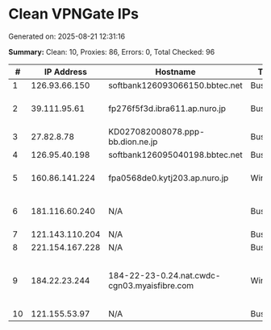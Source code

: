 # Clean VPNGate IPs
Generated on: 2025-08-21 12:31:16

**Summary:** Clean: 10, Proxies: 86, Errors: 0, Total Checked: 96

| # | IP Address | Hostname | Type | Country | Provider |
|---|------------|----------|------|---------|----------|
| 1 | 126.93.66.150 | softbank126093066150.bbtec.net | Business | JP | SoftBank Corp. |
| 2 | 39.111.95.61 | fp276f5f3d.ibra611.ap.nuro.jp | Business | JP | Sony Network Communications Inc. |
| 3 | 27.82.8.78 | KD027082008078.ppp-bb.dion.ne.jp | Business | JP | KDDI CORPORATION |
| 4 | 126.95.40.198 | softbank126095040198.bbtec.net | Business | JP | SoftBank Corp. |
| 5 | 160.86.141.224 | fpa0568de0.kytj203.ap.nuro.jp | Wireless | JP | Sony Network Communications Inc. |
| 6 | 181.116.60.240 | N/A | Business | AR | Techtel LMDS Comunicaciones Interactivas S.A. |
| 7 | 121.143.110.204 | N/A | Business | KR | Korea Telecom |
| 8 | 221.154.167.228 | N/A | Business | KR | Korea Telecom |
| 9 | 184.22.23.244 | 184-22-23-0.24.nat.cwdc-cgn03.myaisfibre.com | Wireless | TH | ADVANCED WIRELESS NETWORK COMPANY LIMITED |
| 10 | 121.155.53.97 | N/A | Business | KR | Korea Telecom |
